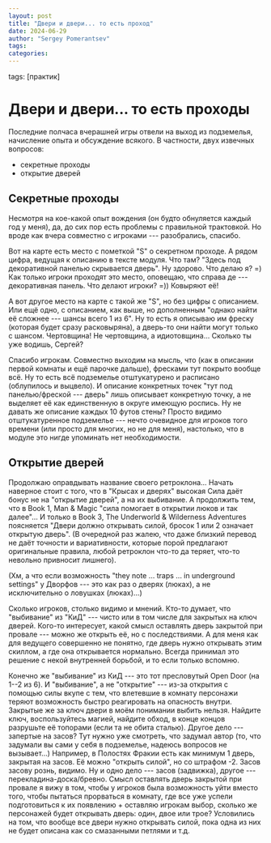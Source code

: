 ```yaml
---
layout: post
title: "Двери и двери... то есть проход"
date: 2024-06-29
author: "Sergey Pomerantsev"
tags:
categories:
---
```

tags: [практик]

# Двери и двери... то есть проходы

Последние полчаса вчерашней игры отвели на выход из подземелья, начисление опыта и обсуждение всякого. В частности, двух извечных вопросов:

- секретные проходы
- открытие дверей

## Секретные проходы

Несмотря на кое-какой опыт вождения (он будто обнуляется каждый год у меня), да, до сих пор есть проблемы с правильной трактовкой. Но вроде как вчера совместно с игроками --- разобрались, спасибо.

Вот на карте есть место с пометкой "S" о секретном проходе. А рядом цифра, ведущая к описанию в тексте модуля. Что там? "Здесь под декоративной панелью скрывается дверь". Ну здорово. Что делаю я? =) Как только игроки проходят это место, оповещаю, что справа де --- декоративная панель. Что делают игроки? =)) Ковыряют её!

А вот другое место на карте с такой же "S", но без цифры с описанием. Или ещё одно, с описанием, как выше, но дополненным "однако найти её сложнее --- шансы всего 1 из 6". Ну то есть я описываю им фреску (которая будет сразу расковыряна), а дверь-то они найти могут только с шансом. Чертовщина! Не чертовщина, а идиотовщина... Сколько ты уже водишь, Сергей?

Спасибо игрокам. Совместно выходим на мысль, что (как в описании первой комнаты и ещё парочке дальше), фресками тут покрыто вообще всё. Ну то есть всё подземелье отштукатурено и расписано (облупилось и выцвело). И описание конкретных точек "тут под панелью/фреской --- дверь" лишь описывает конкретную точку, а не выделяет её как единственную в округе имеющую роспись. Ну не давать же описание каждых 10 футов стены? Просто видимо отштукатуренное подземелье --- нечто очевидное для игроков того времени (или просто для многих, но не для меня), настолько, что в модуле это нигде упоминать нет необходимости.

## Открытие дверей

Продолжаю оправдывать название своего ретроклона... Начать наверное стоит с того, что в "Крысах и дверях" высокая Сила даёт бонус не на "открытие дверей", а на их выбивание. А продолжить тем, что в Book 1, Man & Magic "сила помогает в открытии люков и так далее"... И только в Book 3, The Underworld & Wilderness Adventures поясняется "Двери должно открывать силой, бросок 1 или 2 означает открытую дверь". (В очередной раз жалею, что даже близкий перевод не даёт точности и вариативности, которые порой предлагают оригинальные правила, любой ретроклон что-то да теряет, что-то невольно привносит лишнего).

(Хм, а что если возможность "they note ... traps ... in underground settings" у Дворфов --- это как раз о дверях (люках), а не исключительно о ловушках (люках)...)

Сколько игроков, столько видимо и мнений. 
Кто-то думает, что "выбивание" из "КиД" --- чисто или в том числе для закрытых на ключ дверей.
Кого-то интересует, какой смысл оставлять дверь закрытой при провале --- можно же открыть её, но с последствиями.
А для меня как для ведущего совершенно не понятно, где дверь нужно открывать этим скиллом, а где она открывается нормально. Всегда принимал это решение с некой внутренней борьбой, и то если только вспомню.

Конечно же "выбивание" из КиД --- это тот пресловутый Open Door (на 1--2 из 6). И "выбивание", а не "открытие" --- из-за открытия с помощью силы вкупе с тем, что влетевшие в комнату персонажи теряют возможность быстро реагировать на опасность внутри. Закрытые же за ключ двери в моём понимании выбить нельзя. Найдите ключ, воспользуйтесь магией, найдите обход, в конце концов разрушьте её топорами (если та не обита сталью). Другое дело --- запертые на засов? Тут нужно уже смотреть, что задумал автор (то, что задумали вы сами у себя в подземелье, надеюсь вопросов не вызывает...) Например, в Полостях Фракии есть как минимум 1 дверь, закрытая на засов. Её можно "открыть силой", но со штрафом -2. Засов засову рознь, видимо. Ну и одно дело --- засов (задвижка), другое --- перекладина-доска/бревно.
Смысл оставлять дверь закрытой при провале я вижу в том, чтобы у игроков была возможность уйти вместо того, чтобы пытаться прорваться в комнату, где все уже успели подготовиться к их появлению + оставляю игрокам выбор, сколько же персонажей будет открывать дверь: один, двое или трое? Условились на том, что вообще все двери нужно открывать силой, пока одна из них не будет описана как со смазанными петлями и т.д.

